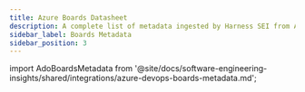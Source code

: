 ```yaml
---
title: Azure Boards Datasheet
description: A complete list of metadata ingested by Harness SEI from Azure Boards.
sidebar_label: Boards Metadata
sidebar_position: 3
---
```


import AdoBoardsMetadata from '@site/docs/software-engineering-insights/shared/integrations/azure-devops-boards-metadata.md';

<AdoBoardsMetadata />